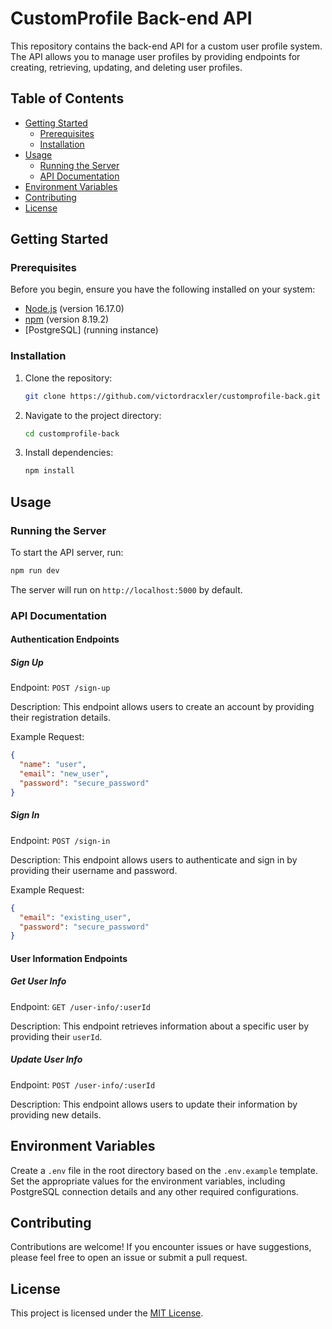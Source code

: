 
# CustomProfile Back-end API

This repository contains the back-end API for a custom user profile system. The API allows you to manage user profiles by providing endpoints for creating, retrieving, updating, and deleting user profiles.

## Table of Contents

- [Getting Started](#getting-started)
  - [Prerequisites](#prerequisites)
  - [Installation](#installation)
- [Usage](#usage)
  - [Running the Server](#running-the-server)
  - [API Documentation](#api-documentation)
- [Environment Variables](#environment-variables)
- [Contributing](#contributing)
- [License](#license)

## Getting Started

### Prerequisites

Before you begin, ensure you have the following installed on your system:

- [Node.js](https://nodejs.org/) (version 16.17.0)
- [npm](https://www.npmjs.com/) (version 8.19.2)
- [PostgreSQL] (running instance)

### Installation

1. Clone the repository:

   ```bash
   git clone https://github.com/victordracxler/customprofile-back.git
   ```

2. Navigate to the project directory:

   ```bash
   cd customprofile-back
   ```

3. Install dependencies:

   ```bash
   npm install
   ```

## Usage

### Running the Server

To start the API server, run:

```bash
npm run dev
```

The server will run on `http://localhost:5000` by default.

### API Documentation

#### Authentication Endpoints

##### Sign Up

Endpoint: `POST /sign-up`

Description: This endpoint allows users to create an account by providing their registration details.

Example Request:

```json
{
  "name": "user",
  "email": "new_user",
  "password": "secure_password"
}
```

##### Sign In

Endpoint: `POST /sign-in`

Description: This endpoint allows users to authenticate and sign in by providing their username and password.

Example Request:

```json
{
  "email": "existing_user",
  "password": "secure_password"
}
```

#### User Information Endpoints

##### Get User Info

Endpoint: `GET /user-info/:userId`

Description: This endpoint retrieves information about a specific user by providing their `userId`.

##### Update User Info

Endpoint: `POST /user-info/:userId`

Description: This endpoint allows users to update their information by providing new details.


## Environment Variables

Create a `.env` file in the root directory based on the `.env.example` template. Set the appropriate values for the environment variables, including PostgreSQL connection details and any other required configurations.

## Contributing

Contributions are welcome! If you encounter issues or have suggestions, please feel free to open an issue or submit a pull request.

## License

This project is licensed under the [MIT License](LICENSE).
